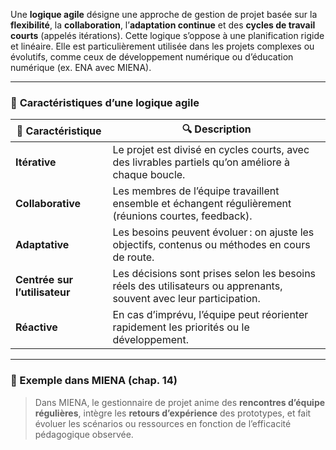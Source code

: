 
Une **logique agile** désigne une approche de gestion de projet basée sur la **flexibilité**, la **collaboration**, l’**adaptation continue** et des **cycles de travail courts** (appelés itérations). Cette logique s’oppose à une planification rigide et linéaire. Elle est particulièrement utilisée dans les projets complexes ou évolutifs, comme ceux de développement numérique ou d’éducation numérique (ex. ENA avec MIENA).

---

### 🧩 **Caractéristiques d’une logique agile**

|🌟 Caractéristique|🔍 Description|
|---|---|
|**Itérative**|Le projet est divisé en cycles courts, avec des livrables partiels qu’on améliore à chaque boucle.|
|**Collaborative**|Les membres de l’équipe travaillent ensemble et échangent régulièrement (réunions courtes, feedback).|
|**Adaptative**|Les besoins peuvent évoluer : on ajuste les objectifs, contenus ou méthodes en cours de route.|
|**Centrée sur l’utilisateur**|Les décisions sont prises selon les besoins réels des utilisateurs ou apprenants, souvent avec leur participation.|
|**Réactive**|En cas d’imprévu, l’équipe peut réorienter rapidement les priorités ou le développement.|

---

### 📘 Exemple dans MIENA (chap. 14)

> Dans MIENA, le gestionnaire de projet anime des **rencontres d’équipe régulières**, intègre les **retours d’expérience** des prototypes, et fait évoluer les scénarios ou ressources en fonction de l’efficacité pédagogique observée.


